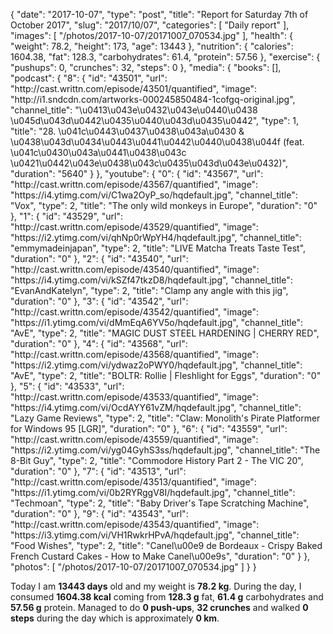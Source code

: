 {
    "date": "2017-10-07",
    "type": "post",
    "title": "Report for Saturday 7th of October 2017",
    "slug": "2017\/10\/07",
    "categories": [
        "Daily report"
    ],
    "images": [
        "\/photos\/2017-10-07\/20171007_070534.jpg"
    ],
    "health": {
        "weight": 78.2,
        "height": 173,
        "age": 13443
    },
    "nutrition": {
        "calories": 1604.38,
        "fat": 128.3,
        "carbohydrates": 61.4,
        "protein": 57.56
    },
    "exercise": {
        "pushups": 0,
        "crunches": 32,
        "steps": 0
    },
    "media": {
        "books": [],
        "podcast": {
            "8": {
                "id": "43501",
                "url": "http:\/\/cast.writtn.com\/episode\/43501\/quantified",
                "image": "http:\/\/i1.sndcdn.com\/artworks-000245850484-1cofgq-original.jpg",
                "channel_title": "\u0413\u043e\u0432\u043e\u0440\u0438 \u045d\u043d\u0442\u0435\u0440\u043d\u0435\u0442",
                "type": 1,
                "title": "28. \u041c\u0443\u0437\u0438\u043a\u0430 & \u0438\u043d\u0434\u0443\u0441\u0442\u0440\u0438\u044f (feat. \u041c\u0430\u043a\u0441\u0438\u043c \u0421\u0442\u043e\u0438\u043c\u0435\u043d\u043e\u0432)",
                "duration": "5640"
            }
        },
        "youtube": {
            "0": {
                "id": "43567",
                "url": "http:\/\/cast.writtn.com\/episode\/43567\/quantified",
                "image": "https:\/\/i4.ytimg.com\/vi\/C1wa2OyP_so\/hqdefault.jpg",
                "channel_title": "Vox",
                "type": 2,
                "title": "The only wild monkeys in Europe",
                "duration": "0"
            },
            "1": {
                "id": "43529",
                "url": "http:\/\/cast.writtn.com\/episode\/43529\/quantified",
                "image": "https:\/\/i2.ytimg.com\/vi\/qhNp0rWpYH4\/hqdefault.jpg",
                "channel_title": "emmymadeinjapan",
                "type": 2,
                "title": "LIVE Matcha Treats Taste Test",
                "duration": "0"
            },
            "2": {
                "id": "43540",
                "url": "http:\/\/cast.writtn.com\/episode\/43540\/quantified",
                "image": "https:\/\/i4.ytimg.com\/vi\/kSZf47tkzD8\/hqdefault.jpg",
                "channel_title": "EvanAndKatelyn",
                "type": 2,
                "title": "Clamp any angle with this jig",
                "duration": "0"
            },
            "3": {
                "id": "43542",
                "url": "http:\/\/cast.writtn.com\/episode\/43542\/quantified",
                "image": "https:\/\/i1.ytimg.com\/vi\/dMmEqA6YV5o\/hqdefault.jpg",
                "channel_title": "AvE",
                "type": 2,
                "title": "MAGIC DUST STEEL HARDENING | CHERRY RED",
                "duration": "0"
            },
            "4": {
                "id": "43568",
                "url": "http:\/\/cast.writtn.com\/episode\/43568\/quantified",
                "image": "https:\/\/i2.ytimg.com\/vi\/ydwaz2oPWY0\/hqdefault.jpg",
                "channel_title": "AvE",
                "type": 2,
                "title": "BOLTR: Rollie | Fleshlight for Eggs",
                "duration": "0"
            },
            "5": {
                "id": "43533",
                "url": "http:\/\/cast.writtn.com\/episode\/43533\/quantified",
                "image": "https:\/\/i4.ytimg.com\/vi\/OcdAYY61vZM\/hqdefault.jpg",
                "channel_title": "Lazy Game Reviews",
                "type": 2,
                "title": "Claw: Monolith's Pirate Platformer for Windows 95 [LGR]",
                "duration": "0"
            },
            "6": {
                "id": "43559",
                "url": "http:\/\/cast.writtn.com\/episode\/43559\/quantified",
                "image": "https:\/\/i2.ytimg.com\/vi\/yg04GyhS3ss\/hqdefault.jpg",
                "channel_title": "The 8-Bit Guy",
                "type": 2,
                "title": "Commodore History Part 2 - The VIC 20",
                "duration": "0"
            },
            "7": {
                "id": "43513",
                "url": "http:\/\/cast.writtn.com\/episode\/43513\/quantified",
                "image": "https:\/\/i1.ytimg.com\/vi\/0b2RYRggV8I\/hqdefault.jpg",
                "channel_title": "Techmoan",
                "type": 2,
                "title": "Baby Driver's Tape Scratching Machine",
                "duration": "0"
            },
            "9": {
                "id": "43543",
                "url": "http:\/\/cast.writtn.com\/episode\/43543\/quantified",
                "image": "https:\/\/i3.ytimg.com\/vi\/VH1RwkrHPvA\/hqdefault.jpg",
                "channel_title": "Food Wishes",
                "type": 2,
                "title": "Canel\u00e9 de Bordeaux - Crispy Baked French Custard Cakes - How to Make Canel\u00e9s",
                "duration": "0"
            }
        },
        "photos": [
            "\/photos\/2017-10-07\/20171007_070534.jpg"
        ]
    }
}

Today I am <strong>13443 days</strong> old and my weight is <strong>78.2 kg</strong>. During the day, I consumed <strong>1604.38 kcal</strong> coming from <strong>128.3 g</strong> fat, <strong>61.4 g</strong> carbohydrates and <strong>57.56 g</strong> protein. Managed to do <strong>0 push-ups</strong>, <strong>32 crunches</strong> and walked <strong>0 steps</strong> during the day which is approximately <strong>0 km</strong>.